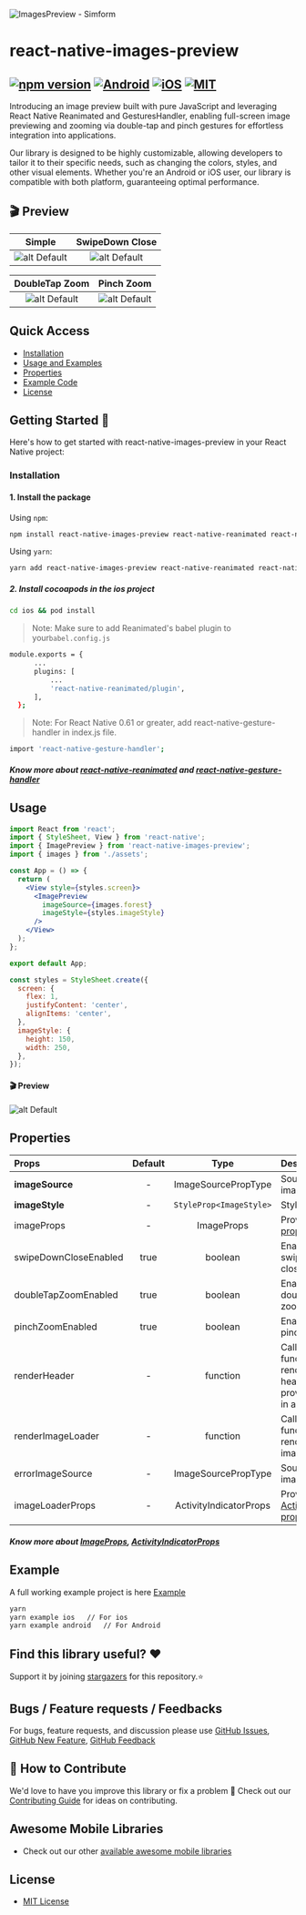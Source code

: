 ![ImagesPreview - Simform](./assets/reactNativeImagePreview.gif)

# react-native-images-preview

## [![npm version](https://img.shields.io/badge/npm%20package-0.0.1-orange)](https://www.npmjs.org/package/react-native-images-preview) [![Android](https://img.shields.io/badge/Platform-Android-green?logo=android)](https://www.android.com) [![iOS](https://img.shields.io/badge/Platform-iOS-green?logo=apple)](https://developer.apple.com/ios) [![MIT](https://img.shields.io/badge/License-MIT-green)](https://opensource.org/licenses/MIT)

Introducing an image preview built with pure JavaScript and leveraging React Native Reanimated and GesturesHandler, enabling full-screen image previewing and zooming via double-tap and pinch gestures for effortless integration into applications.

Our library is designed to be highly customizable, allowing developers to tailor it to their specific needs, such as changing the colors, styles, and other visual elements. Whether you're an Android or iOS user, our library is compatible with both platform, guaranteeing optimal performance.

## 🎬 Preview

|               Simple                |               SwipeDown Close               |
| :---------------------------------: | :-----------------------------------------: |
| ![alt Default](./assets/simple.gif) | ![alt Default](./assets/swipeDownClose.gif) |

|             DoubleTap Zoom             |               Pinch Zoom               |
| :------------------------------------: | :------------------------------------: |
| ![alt Default](./assets/doubleTap.gif) | ![alt Default](./assets/pinchZoom.gif) |

## Quick Access

- [Installation](#installation)
- [Usage and Examples](#usage)
- [Properties](#properties)
- [Example Code](#example)
- [License](#license)

## Getting Started 🔧

Here's how to get started with react-native-images-preview in your React Native project:

### Installation

#### 1. Install the package

Using `npm`:

```sh
npm install react-native-images-preview react-native-reanimated react-native-gesture-handler
```

Using `yarn`:

```sh
yarn add react-native-images-preview react-native-reanimated react-native-gesture-handler
```

##### 2. Install cocoapods in the ios project

```sh
cd ios && pod install
```

> Note: Make sure to add Reanimated's babel plugin to your`babel.config.js`

```sh
module.exports = {
      ...
      plugins: [
          ...
          'react-native-reanimated/plugin',
      ],
  };
```

> Note: For React Native 0.61 or greater, add react-native-gesture-handler in index.js file.

```sh
import 'react-native-gesture-handler';
```

##### Know more about [react-native-reanimated](https://www.npmjs.com/package/react-native-reanimated) and [react-native-gesture-handler](https://www.npmjs.com/package/react-native-gesture-handler)

## Usage

```jsx
import React from 'react';
import { StyleSheet, View } from 'react-native';
import { ImagePreview } from 'react-native-images-preview';
import { images } from './assets';

const App = () => {
  return (
    <View style={styles.screen}>
      <ImagePreview
        imageSource={images.forest}
        imageStyle={styles.imageStyle}
      />
    </View>
  );
};

export default App;

const styles = StyleSheet.create({
  screen: {
    flex: 1,
    justifyContent: 'center',
    alignItems: 'center',
  },
  imageStyle: {
    height: 150,
    width: 250,
  },
});
```

#### 🎬 Preview

![alt Default](./assets/demo.gif)

## Properties

| Props                 | Default |          Type           | Description                                                                                          |
| :-------------------- | :-----: | :---------------------: | :--------------------------------------------------------------------------------------------------- |
| **imageSource**       |    -    |   ImageSourcePropType   | Source of image                                                                                      |
| **imageStyle**        |    -    | `StyleProp<ImageStyle>` | Styling of image                                                                                     |
| imageProps            |    -    |       ImageProps        | Provide <a href="https://reactnative.dev/docs/image#props"> image props </a>                         |
| swipeDownCloseEnabled |  true   |         boolean         | Enable/Disable swipe down to close modal                                                             |
| doubleTapZoomEnabled  |  true   |         boolean         | Enable/Disable double tap to zoom                                                                    |
| pinchZoomEnabled      |  true   |         boolean         | Enable/Disable pinch to zoom                                                                         |
| renderHeader          |    -    |        function         | Call back function to render custom header and provide `close()` in argument                         |
| renderImageLoader     |    -    |        function         | Call back function to render custom image loader                                                     |
| errorImageSource      |    -    |   ImageSourcePropType   | Source of error image                                                                                |
| imageLoaderProps      |    -    | ActivityIndicatorProps  | Provide <a href="https://reactnative.dev/docs/activityindicator#props"> ActivityIndicator props </a> |

##### Know more about [ImageProps](https://reactnative.dev/docs/image#props), [ActivityIndicatorProps](https://reactnative.dev/docs/activityindicator#props)

## Example

A full working example project is here [Example](./example/src/App.tsx)

```sh
yarn
yarn example ios   // For ios
yarn example android   // For Android
```

## Find this library useful? ❤️

Support it by joining [stargazers](https://github.com/SimformSolutionsPvtLtd/react-native-images-preview/stargazers) for this repository.⭐

## Bugs / Feature requests / Feedbacks

For bugs, feature requests, and discussion please use [GitHub Issues](https://github.com/SimformSolutionsPvtLtd/react-native-images-preview/issues/new?labels=bug&late=BUG_REPORT.md&title=%5BBUG%5D%3A), [GitHub New Feature](https://github.com/SimformSolutionsPvtLtd/react-native-images-preview/issues/new?labels=enhancement&late=FEATURE_REQUEST.md&title=%5BFEATURE%5D%3A), [GitHub Feedback](https://github.com/SimformSolutionsPvtLtd/react-native-images-preview/issues/new?labels=enhancement&late=FEATURE_REQUEST.md&title=%5BFEEDBACK%5D%3A)

## 🤝 How to Contribute

We'd love to have you improve this library or fix a problem 💪
Check out our [Contributing Guide](CONTRIBUTING.md) for ideas on contributing.

## Awesome Mobile Libraries

- Check out our other [available awesome mobile libraries](https://github.com/SimformSolutionsPvtLtd/Awesome-Mobile-Libraries)

## License

- [MIT License](./LICENSE)
